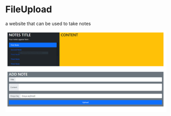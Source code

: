 # FileUpload
a website that can be used to take notes

![demo image](https://raw.githubusercontent.com/daddydemir/FileUpload/main/demov0.PNG)

